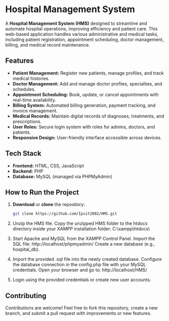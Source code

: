 # Hospital Management System

A **Hospital Management System (HMS)** designed to streamline and automate hospital operations, improving efficiency and patient care. This web-based application handles various administrative and medical tasks, including patient registration, appointment scheduling, doctor management, billing, and medical record maintenance.

## Features
- **Patient Management:** Register new patients, manage profiles, and track medical histories.
- **Doctor Management:** Add and manage doctor profiles, specialties, and schedules.
- **Appointment Scheduling:** Book, update, or cancel appointments with real-time availability.
- **Billing System:** Automated billing generation, payment tracking, and invoice management.
- **Medical Records:** Maintain digital records of diagnoses, treatments, and prescriptions.
- **User Roles:** Secure login system with roles for admins, doctors, and patients.
- **Responsive Design:** User-friendly interface accessible across devices.

## Tech Stack
- **Frontend:** HTML, CSS, JavaScript  
- **Backend:** PHP  
- **Database:** MySQL (managed via PHPMyAdmin)  

## How to Run the Project
1. **Download** or **clone** the repository:
   ```bash
   git clone https://github.com/Ipsit2002/HMS.git


2. Unzip the HMS file.
Copy the unzipped HMS folder to the htdocs directory inside your XAMPP installation folder:
C:\xampp\htdocs\

3. Start Apache and MySQL from the XAMPP Control Panel.
Import the SQL file:
http://localhost/phpmyadmin/
Create a new database (e.g., hospital_db).

4. Import the provided .sql file into the newly created database.
Configure the database connection in the config.php file with your MySQL credentials.
Open your browser and go to:
http://localhost/HMS/

5. Login using the provided credentials or create new user accounts.

## Contributing
Contributions are welcome! Feel free to fork this repository, create a new branch, and submit a pull request with improvements or new features.


